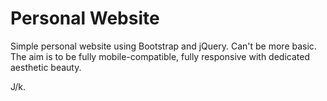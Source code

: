 # Personal Website

Simple personal website using Bootstrap and jQuery. Can't be more basic. The aim is to be fully mobile-compatible, fully responsive with dedicated aesthetic beauty. 

J/k. 
